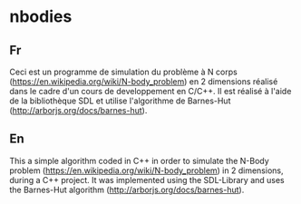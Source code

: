 # nbodies

## Fr 
Ceci est un programme de simulation du problème à N corps (https://en.wikipedia.org/wiki/N-body_problem) en 2 dimensions réalisé dans le cadre d'un cours de developpement en C/C++. Il est réalisé à l'aide de la bibliothèque SDL et utilise l'algorithme de Barnes-Hut (http://arborjs.org/docs/barnes-hut).

## En 
This a simple algorithm coded in C++ in order to simulate the N-Body problem (https://en.wikipedia.org/wiki/N-body_problem) in 2 dimensions, during a C++ project. It was implemented using the SDL-Library and uses the Barnes-Hut algorithm (http://arborjs.org/docs/barnes-hut).
